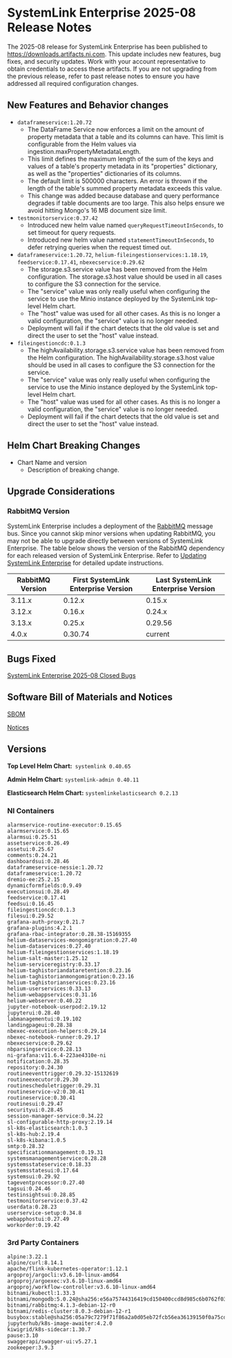 # SystemLink Enterprise 2025-08 Release Notes

The 2025-08 release for SystemLink Enterprise has been
published to <https://downloads.artifacts.ni.com>. This update includes new
features, bug fixes, and security updates. Work with your account representative
to obtain credentials to access these artifacts. If you are not upgrading from
the previous release, refer to past release notes to ensure you have addressed
all required configuration changes.

## New Features and Behavior changes

- `dataframeservice:1.20.72`
  - The DataFrame Service now enforces a limit on the amount of property metadata that a table and its columns can have. This limit is configurable from the Helm values via ingestion.maxPropertyMetadataLength.
  - This limit defines the maximum length of the sum of the keys and values of a table's property metadata in its "properties" dictionary, as well as the "properties" dictionaries of its columns.
  - The default limit is 500000 characters. An error is thrown if the length of the table's summed property metadata exceeds this value.
  - This change was added because database and query performance degrades if table documents are too large. This also helps ensure we avoid hitting Mongo's 16 MB document size limit.
- `testmonitorservice:0.37.42`
  - Introduced new helm value named `queryRequestTimeoutInSeconds`, to set timeout for query requests.
  - Introduced new helm value named `statementTimeoutInSeconds`,  to defer retrying queries when the request timed out.
- `dataframeservice:1.20.72`, `helium-fileingestionservices:1.18.19`, `feedservice:0.17.41`, `nbexecservice:0.29.62`
  - The storage.s3.service value has been removed from the Helm configuration. The storage.s3.host value should be used in all cases to configure the S3 connection for the service.
  - The "service" value was only really useful when configuring the service to use the Minio instance deployed by the SystemLink top-level Helm chart.
  - The "host" value was used for all other cases. As this is no longer a valid configuration, the "service" value is no longer needed.
  - Deployment will fail if the chart detects that the old value is set and direct the user to set the "host" value instead.
- `fileingestioncdc:0.1.3`
  - The highAvailability.storage.s3.service value has been removed from the Helm configuration. The highAvailability.storage.s3.host value should be used in all cases to configure the S3 connection for the service.
  - The "service" value was only really useful when configuring the service to use the Minio instance deployed by the SystemLink top-level Helm chart.
  - The "host" value was used for all other cases. As this is no longer a valid configuration, the "service" value is no longer needed.
  - Deployment will fail if the chart detects that the old value is set and direct the user to set the "host" value instead.

## Helm Chart Breaking Changes

- Chart Name and version
  - Description of breaking change.

## Upgrade Considerations

### RabbitMQ Version

SystemLink Enterprise includes a deployment of the
[RabbitMQ](https://www.rabbitmq.com/) message bus. Since you cannot skip minor
versions when updating RabbitMQ, you may not be able to upgrade directly between
versions of SystemLink Enterprise. The table below shows the version of the
RabbitMQ dependency for each released version of SystemLink Enterprise. Refer to
[Updating SystemLink Enterprise](https://www.ni.com/docs/en-US/bundle/systemlink-enterprise/page/updating-systemlink-enterprise.html)
for detailed update instructions.

| RabbitMQ Version | First SystemLink Enterprise Version | Last SystemLink Enterprise Version |
| ---------------- | ----------------------------------- | ---------------------------------- |
| 3.11.x           | 0.12.x                              | 0.15.x                             |
| 3.12.x           | 0.16.x                              | 0.24.x                             |
| 3.13.x           | 0.25.x                              | 0.29.56                            |
| 4.0.x            | 0.30.74                             | current                            |

## Bugs Fixed

[SystemLink Enterprise 2025-08 Closed Bugs](https://github.com/ni/install-systemlink-enterprise/tree/2025-08/release-notes/2025-08/closed-bugs-sle-2025-08.xlsx)

## Software Bill of Materials and Notices

[SBOM](https://github.com/ni/install-systemlink-enterprise/tree/2025-08/release-notes/2025-08/sbom)

[Notices](https://github.com/ni/install-systemlink-enterprise/tree/2025-08/release-notes/2025-08/notices)

## Versions

**Top Level Helm Chart:** `systemlink 0.40.65`

**Admin Helm Chart:** `systemlink-admin 0.40.11`

**Elasticsearch Helm Chart:** `systemlinkelasticsearch 0.2.13`

### NI Containers

```text
alarmservice-routine-executor:0.15.65
alarmservice:0.15.65
alarmsui:0.25.51
assetservice:0.26.49
assetui:0.25.67
comments:0.24.21
dashboardsui:0.28.46
dataframeservice-nessie:1.20.72
dataframeservice:1.20.72
dremio-ee:25.2.15
dynamicformfields:0.9.49
executionsui:0.28.49
feedservice:0.17.41
feedsui:0.16.45
fileingestioncdc:0.1.3
filesui:0.29.52
grafana-auth-proxy:0.21.7
grafana-plugins:4.2.1
grafana-rbac-integrator:0.28.38-15169355
helium-dataservices-mongomigration:0.27.40
helium-dataservices:0.27.40
helium-fileingestionservices:1.18.19
helium-salt-master:1.25.12
helium-serviceregistry:0.33.17
helium-taghistoriandataretention:0.23.16
helium-taghistorianmongomigration:0.23.16
helium-taghistorianservices:0.23.16
helium-userservices:0.33.13
helium-webappservices:0.31.16
helium-webserver:0.40.22
jupyter-notebook-userpod:2.19.12
jupyterui:0.28.40
labmanagementui:0.19.102
landingpageui:0.28.38
nbexec-execution-helpers:0.29.14
nbexec-notebook-runner:0.29.17
nbexecservice:0.29.62
nbparsingservice:0.28.13
ni-grafana:v11.6.4-223ae4310e-ni
notification:0.28.35
repository:0.24.30
routineeventtrigger:0.29.32-15132619
routineexecutor:0.29.30
routinescheduletrigger:0.29.31
routineservice-v2:0.30.41
routineservice:0.30.41
routinesui:0.29.47
securityui:0.28.45
session-manager-service:0.34.22
sl-configurable-http-proxy:2.19.14
sl-k8s-elasticsearch:1.0.3
sl-k8s-hub:2.19.4
sl-k8s-kibana:1.0.5
smtp:0.28.32
specificationmanagement:0.19.31
systemsmanagementservice:0.28.28
systemsstateservice:0.18.33
systemsstatesui:0.17.64
systemsui:0.29.92
tageventprocessor:0.27.40
tagsui:0.24.46
testinsightsui:0.28.85
testmonitorservice:0.37.42
userdata:0.28.23
userservice-setup:0.34.8
webapphostui:0.27.49
workorder:0.19.42
```

### 3rd Party Containers

```text
alpine:3.22.1
alpine/curl:8.14.1
apache/flink-kubernetes-operator:1.12.1
argoproj/argocli:v3.6.10-linux-amd64
argoproj/argoexec:v3.6.10-linux-amd64
argoproj/workflow-controller:v3.6.10-linux-amd64
bitnami/kubectl:1.33.3
bitnami/mongodb:5.0.24@sha256:e56a75744316419cd150400ccd8d985c6b0762f03c7a3b015f233524d043731f
bitnami/rabbitmq:4.1.3-debian-12-r0
bitnami/redis-cluster:8.0.3-debian-12-r1
busybox:stable@sha256:05a79c7279f71f86a2a0d05eb72fcb56ea36139150f0a75cd87e80a4272e4e39
jupyterhub/k8s-image-awaiter:4.2.0
kiwigrid/k8s-sidecar:1.30.7
pause:3.10
swaggerapi/swagger-ui:v5.27.1
zookeeper:3.9.3
```
